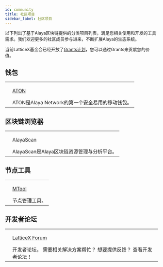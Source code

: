 ```yaml
---
id: community
title: 社区项目
sidebar_label: 社区项目
---
```


以下列出了基于Alaya区块链提供的分类项目列表，满足您相关使用和开发的工具需求。我们欢迎更多的社区成员参与进来，不断扩展Alaya的生态系统。

当前LatticeX基金会已经开放了[Grants计划](https://latticex.foundation/grants)，您可以通过Grants来贡献您的价值。

## 钱包
<table class="commmunity-table">
    <tr>
        <td><img alt="" src="/alaya-devdocs/img/ATON_logo.svg"></td>
        <td>
            <p class="color"><a target="_blank" href="/alaya-devdocs/zh-CN/ATON-user-manual">ATON</a></p>
            ATON是Alaya Network的第一个安全易用的移动钱包。
        </td>
    </tr>
</table>

## 区块链浏览器
<table class="commmunity-table">
    <tr>
        <td><img alt="" src="/alaya-devdocs/img/AlayaScan.svg"></td>
        <td>
            <p class="color"><a target="_blank" href="https://scan.alaya.network/">AlayaScan</a></p>
            AlayaScan是Alaya区块链资源管理与分析平台。
        </td>
    </tr>
</table>

## 节点工具
<table class="commmunity-table">
    <tr>
        <td><img alt="" src="/alaya-devdocs/img/MTool_logo.svg"></td>
        <td>
            <p class="color"><a target="_blank" href="http://47.91.153.183/alaya/mtool/windows/0.13.2/mtool-setup.exe">MTool</a></p>
            节点管理工具。
        </td>
    </tr>
</table>

## 开发者论坛
<table class="commmunity-table">
    <tr>
        <td><img alt="" src="/alaya-devdocs/img/latticexforumlogo.svg"></td>
        <td>
            <p class="color"><a target="_blank" href="https://forum.latticex.foundation/">LatticeX Forum</a></p>
            开发者论坛。 需要相关解决方案帮忙？ 想要提供反馈？ 查看开发者论坛！
        </td>
    </tr>
</table>